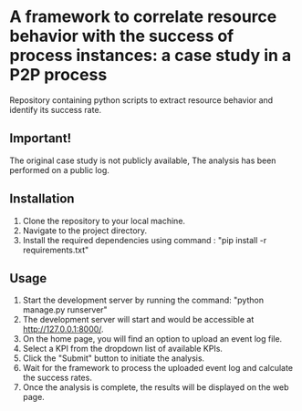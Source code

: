 # A framework to correlate resource behavior with the success of process instances: a case study in a P2P process
Repository containing python scripts to extract resource behavior and identify its success rate.

## Important!
The original case study is not publicly available, The analysis has been performed on a public log.


## Installation

1. Clone the repository to your local machine.
2. Navigate to the project directory.
3. Install the required dependencies using command : "pip install -r requirements.txt"

## Usage

1. Start the development server by running the command: "python manage.py runserver"
2. The development server will start and would be accessible at http://127.0.0.1:8000/.
3. On the home page, you will find an option to upload an event log file.
4. Select a KPI from the dropdown list of available KPIs.
5. Click the "Submit" button to initiate the analysis.
6. Wait for the framework to process the uploaded event log and calculate the success rates.
7. Once the analysis is complete, the results will be displayed on the web page.
